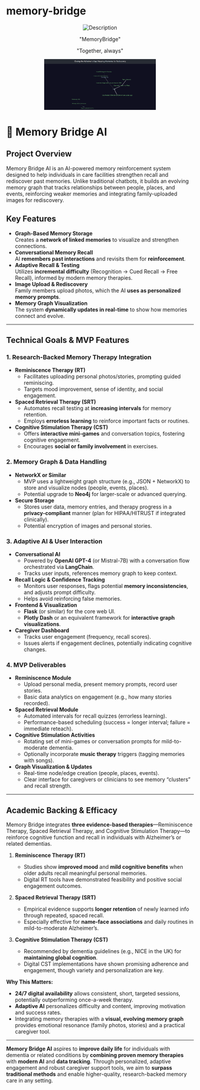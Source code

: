 # memory-bridge

<p align="center">
  <img src="https://github.com/user-attachments/assets/fe4f75ef-d8ca-4456-8202-6167dd3ae9e1" alt="Description" width="300">
  <p  align="center">"MemoryBridge"</p>
  <p  align="center">"Together, always"</p>
</p>

<p align="center">
  <img src="map.PNG" alt="Description" width="300">
</p>


# 🧠 Memory Bridge AI

## Project Overview
Memory Bridge AI is an AI-powered memory reinforcement system designed to help individuals in care facilities strengthen recall and rediscover past memories. Unlike traditional chatbots, it builds an evolving memory graph that tracks relationships between people, places, and events, reinforcing weaker memories and integrating family-uploaded images for rediscovery.

## Key Features
- **Graph-Based Memory Storage**  
  Creates a **network of linked memories** to visualize and strengthen connections.
- **Conversational Memory Recall**  
  AI **remembers past interactions** and revisits them for **reinforcement**.
- **Adaptive Recall & Testing**  
  Utilizes **incremental difficulty** (Recognition → Cued Recall → Free Recall), informed by modern memory therapies.
- **Image Upload & Rediscovery**  
  Family members upload photos, which the AI **uses as personalized memory prompts**.
- **Memory Graph Visualization**  
  The system **dynamically updates in real-time** to show how memories connect and evolve.

---

## Technical Goals & MVP Features

### 1. Research-Backed Memory Therapy Integration
- **Reminiscence Therapy (RT)**  
  - Facilitates uploading personal photos/stories, prompting guided reminiscing.  
  - Targets mood improvement, sense of identity, and social engagement.
- **Spaced Retrieval Therapy (SRT)**  
  - Automates recall testing at **increasing intervals** for memory retention.  
  - Employs **errorless learning** to reinforce important facts or routines.
- **Cognitive Stimulation Therapy (CST)**  
  - Offers **interactive mini-games** and conversation topics, fostering cognitive engagement.  
  - Encourages **social or family involvement** in exercises.

### 2. Memory Graph & Data Handling
- **NetworkX or Similar**  
  - MVP uses a lightweight graph structure (e.g., JSON + NetworkX) to store and visualize nodes (people, events, places).  
  - Potential upgrade to **Neo4j** for larger-scale or advanced querying.
- **Secure Storage**  
  - Stores user data, memory entries, and therapy progress in a **privacy-compliant** manner (plan for HIPAA/HITRUST if integrated clinically).  
  - Potential encryption of images and personal stories.

### 3. Adaptive AI & User Interaction
- **Conversational AI**  
  - Powered by **OpenAI GPT-4** (or Mistral-7B) with a conversation flow orchestrated via **LangChain**.  
  - Tracks user inputs, references memory graph to keep context.
- **Recall Logic & Confidence Tracking**  
  - Monitors user responses, flags potential **memory inconsistencies**, and adjusts prompt difficulty.  
  - Helps avoid reinforcing false memories.
- **Frontend & Visualization**  
  - **Flask** (or similar) for the core web UI.  
  - **Plotly Dash** or an equivalent framework for **interactive graph visualizations**.
- **Caregiver Dashboard**  
  - Tracks user engagement (frequency, recall scores).  
  - Issues alerts if engagement declines, potentially indicating cognitive changes.

### 4. MVP Deliverables
- **Reminiscence Module**  
  - Upload personal media, present memory prompts, record user stories.  
  - Basic data analytics on engagement (e.g., how many stories recorded).
- **Spaced Retrieval Module**  
  - Automated intervals for recall quizzes (errorless learning).  
  - Performance-based scheduling (success = longer interval; failure = immediate reteach).
- **Cognitive Stimulation Activities**  
  - Rotating set of mini-games or conversation prompts for mild-to-moderate dementia.  
  - Optionally incorporate **music therapy** triggers (tagging memories with songs).
- **Graph Visualization & Updates**  
  - Real-time node/edge creation (people, places, events).  
  - Clear interface for caregivers or clinicians to see memory “clusters” and recall strength.

---

## Academic Backing & Efficacy
Memory Bridge integrates **three evidence-based therapies**—Reminiscence Therapy, Spaced Retrieval Therapy, and Cognitive Stimulation Therapy—to reinforce cognitive function and recall in individuals with Alzheimer’s or related dementias.

1. **Reminiscence Therapy (RT)**
   - Studies show **improved mood** and **mild cognitive benefits** when older adults recall meaningful personal memories.
   - Digital RT tools have demonstrated feasibility and positive social engagement outcomes.

2. **Spaced Retrieval Therapy (SRT)**
   - Empirical evidence supports **longer retention** of newly learned info through repeated, spaced recall.
   - Especially effective for **name-face associations** and daily routines in mild-to-moderate Alzheimer’s.

3. **Cognitive Stimulation Therapy (CST)**
   - Recommended by dementia guidelines (e.g., NICE in the UK) for **maintaining global cognition**.
   - Digital CST implementations have shown promising adherence and engagement, though variety and personalization are key.

**Why This Matters:**  
- **24/7 digital availability** allows consistent, short, targeted sessions, potentially outperforming once-a-week therapy.  
- **Adaptive AI** personalizes difficulty and content, improving motivation and success rates.  
- Integrating memory therapies with a **visual, evolving memory graph** provides emotional resonance (family photos, stories) and a practical caregiver tool.

---

**Memory Bridge AI** aspires to **improve daily life** for individuals with dementia or related conditions by **combining proven memory therapies** with **modern AI** and **data tracking**. Through personalized, adaptive engagement and robust caregiver support tools, we aim to **surpass traditional methods** and enable higher-quality, research-backed memory care in any setting.
